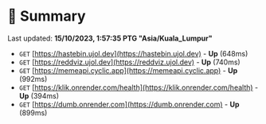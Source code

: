 # 📖 Summary
Last updated: **15/10/2023, 1:57:35 PTG "Asia/Kuala_Lumpur"**

- `GET` [https://hastebin.ujol.dev](https://hastebin.ujol.dev) - **Up** (648ms)
- `GET` [https://reddviz.ujol.dev](https://reddviz.ujol.dev) - **Up** (740ms)
- `GET` [https://memeapi.cyclic.app](https://memeapi.cyclic.app) - **Up** (992ms)
- `GET` [https://klik.onrender.com/health](https://klik.onrender.com/health) - **Up** (394ms)
- `GET` [https://dumb.onrender.com](https://dumb.onrender.com) - **Up** (899ms)
